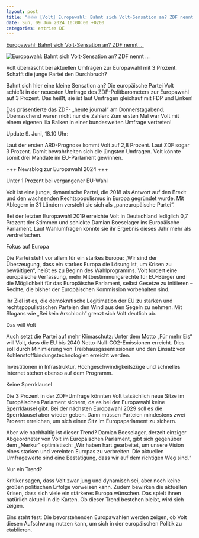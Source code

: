 ```yaml
---
layout: post
title: "🔥🔥🔥 [Volt] Europawahl: Bahnt sich Volt-Sensation an? ZDF nennt ..."
date: Sun, 09 Jun 2024 10:00:00 +0200
categories: entries DE
---
```

[Europawahl: Bahnt sich Volt-Sensation an? ZDF nennt ...](https://www.derwesten.de/politik/europawahl-volt-partei-zdf-prozent-bahnt-id300994844.html)

![Europawahl: Bahnt sich Volt-Sensation an? ZDF nennt ...](https://www.derwesten.de/wp-content/uploads/sites/8/2024/05/imago0152796042h-e1715612510450.jpg)

Volt überrascht bei aktuellen Umfragen zur Europawahl mit 3 Prozent. Schafft die junge Partei den Durchbruch?

Bahnt sich hier eine kleine Sensation an? Die europäische Partei Volt schießt in der neuesten Umfrage des ZDF-Politbarometers zur Europawahl auf 3 Prozent. Das heißt, sie ist laut Umfragen gleichauf mit FDP und Linken!

Das präsentierte das ZDF- „heute journal“ am Donnerstagabend. Überraschend waren nicht nur die Zahlen: Zum ersten Mal war Volt mit einem eigenen lila Balken in einer bundesweiten Umfrage vertreten!

Update 9. Juni, 18.10 Uhr:

Laut der ersten ARD-Prognose kommt Volt auf 2,8 Prozent. Laut ZDF sogar 3 Prozent. Damit bewahrheiten sich die jüngsten Umfragen. Volt könnte somit drei Mandate im EU-Parlament gewinnen.

+++ Newsblog zur Europawahl 2024 +++

Unter 1 Prozent bei vergangener EU-Wahl

Volt ist eine junge, dynamische Partei, die 2018 als Antwort auf den Brexit und den wachsenden Rechtspopulismus in Europa gegründet wurde. Mit Ablegern in 31 Ländern versteht sie sich als „paneuropäische Partei“.

Bei der letzten Europawahl 2019 erreichte Volt in Deutschland lediglich 0,7 Prozent der Stimmen und schickte Damian Boeselager ins Europäische Parlament. Laut Wahlumfragen könnte sie ihr Ergebnis dieses Jahr mehr als verdreifachen.

Fokus auf Europa

Die Partei steht vor allem für ein starkes Europa: „Wir sind der Überzeugung, dass ein starkes Europa die Lösung ist, um Krisen zu bewältigen“, heißt es zu Beginn des Wahlprogramms. Volt fordert eine europäische Verfassung, mehr Mitbestimmungsrechte für EU-Bürger und die Möglichkeit für das Europäische Parlament, selbst Gesetze zu initiieren – Rechte, die bisher der Europäischen Kommission vorbehalten sind.

Ihr Ziel ist es, die demokratische Legitimation der EU zu stärken und rechtspopulistischen Parteien den Wind aus den Segeln zu nehmen. Mit Slogans wie „Sei kein Arschloch“ grenzt sich Volt deutlich ab.

Das will Volt

Auch setzt die Partei auf mehr Klimaschutz: Unter dem Motto „Für mehr Eis“ will Volt, dass die EU bis 2040 Netto-Null-CO2-Emissionen erreicht. Dies soll durch Minimierung von Treibhausgasemissionen und den Einsatz von Kohlenstoffbindungstechnologien erreicht werden.

Investitionen in Infrastruktur, Hochgeschwindigkeitszüge und schnelles Internet stehen ebenso auf dem Programm.

Keine Sperrklausel

Die 3 Prozent in der ZDF-Umfrage könnten Volt tatsächlich neue Sitze im Europäischen Parlament sichern, da es bei der Europawahl keine Sperrklausel gibt. Bei der nächsten Europawahl 2029 soll es die Sperrklausel aber wieder geben. Dann müssen Parteien mindestens zwei Prozent erreichen, um sich einen Sitz im Europaparlament zu sichern.

Aber wie nachhaltig ist dieser Trend? Damian Boeselager, derzeit einziger Abgeordneter von Volt im Europäischen Parlament, gibt sich gegenüber dem „Merkur“ optimistisch: „Wir haben hart gearbeitet, um unsere Vision eines starken und vereinten Europas zu verbreiten. Die aktuellen Umfragewerte sind eine Bestätigung, dass wir auf dem richtigen Weg sind.“

Nur ein Trend?

Kritiker sagen, dass Volt zwar jung und dynamisch sei, aber noch keine großen politischen Erfolge vorweisen kann. Zudem bewirken die aktuellen Krisen, dass sich viele ein stärkeres Europa wünschen. Das spielt ihnen natürlich aktuell in die Karten. Ob dieser Trend bestehen bleibt, wird sich zeigen.

Eins steht fest: Die bevorstehenden Europawahlen werden zeigen, ob Volt diesen Aufschwung nutzen kann, um sich in der europäischen Politik zu etablieren.

